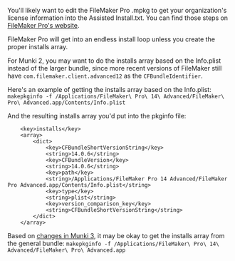 You'll likely want to edit the FileMaker Pro .mpkg to get your organization's license information into the Assisted Install.txt. You can find those steps on [FileMaker Pro's website](http://help.filemaker.com/app/answers/detail/a_id/7099/~/assisted-install-for-filemaker-pro-and-filemaker-pro-advanced).

FileMaker Pro will get into an endless install loop unless you create the proper installs array.

For Munki 2, you may want to do the installs array based on the Info.plist instead of the larger bundle, since more recent versions of FileMaker still have `com.filemaker.client.advanced12` as the `CFBundleIdentifier`.

Here's an example of getting the installs array based on the Info.plist:
`makepkginfo -f /Applications/FileMaker\ Pro\ 14\ Advanced/FileMaker\ Pro\ Advanced.app/Contents/Info.plist`

And the resulting installs array you'd put into the pkginfo file:
```
	<key>installs</key>
	<array>
		<dict>
			<key>CFBundleShortVersionString</key>
			<string>14.0.6</string>
			<key>CFBundleVersion</key>
			<string>14.0.6</string>
			<key>path</key>
			<string>/Applications/FileMaker Pro 14 Advanced/FileMaker Pro Advanced.app/Contents/Info.plist</string>
			<key>type</key>
			<string>plist</string>
			<key>version_comparison_key</key>
			<string>CFBundleShortVersionString</string>
		</dict>
	</array>
```

Based on [changes in Munki 3](https://groups.google.com/forum/?utm_medium=email&utm_source=footer#!msg/munki-discuss/SsSb7ZbgGqk/asauUn42CgAJ), it may be okay to get the installs array from the general bundle:
`makepkginfo -f /Applications/FileMaker\ Pro\ 14\ Advanced/FileMaker\ Pro\ Advanced.app`

